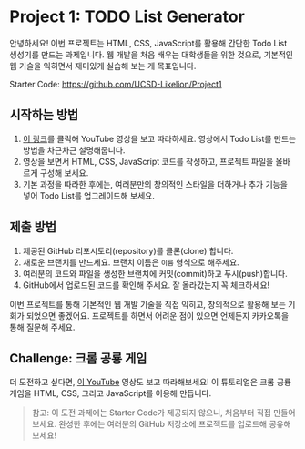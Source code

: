 # Project 1: TODO List Generator

안녕하세요! 이번 프로젝트는 HTML, CSS, JavaScript를 활용해 간단한 Todo List 생성기를 만드는 과제입니다. 웹 개발을 처음 배우는 대학생들을 위한 것으로, 기본적인 웹 기술을 익히면서 재미있게 실습해 보는 게 목표입니다.

Starter Code: https://github.com/UCSD-Likelion/Project1

## 시작하는 방법
1. [이 링크](https://www.youtube.com/watch?v=G0jO8kUrg-I)를 클릭해 YouTube 영상을 보고 따라하세요. 영상에서 Todo List를 만드는 방법을 차근차근 설명해줍니다.
2. 영상을 보면서 HTML, CSS, JavaScript 코드를 작성하고, 프로젝트 파일을 올바르게 구성해 보세요.
3. 기본 과정을 따라한 후에는, 여러분만의 창의적인 스타일을 더하거나 추가 기능을 넣어 Todo List를 업그레이드해 보세요.

## 제출 방법
1. 제공된 GitHub 리포시토리(repository)를 클론(clone) 합니다.
2. 새로운 브랜치를 만드세요. 브랜치 이름은 `이름` 형식으로 해주세요.
3. 여러분의 코드와 파일을 생성한 브랜치에 커밋(commit)하고 푸시(push)합니다.
4. GitHub에서 업로드된 코드를 확인해 주세요. 잘 올라갔는지 꼭 체크하세요!

이번 프로젝트를 통해 기본적인 웹 개발 기술을 직접 익히고, 창의적으로 활용해 보는 기회가 되었으면 좋겠어요. 프로젝트를 하면서 어려운 점이 있으면 언제든지 카카오톡을 통해 질문해 주세요.

## Challenge: 크롬 공룡 게임
더 도전하고 싶다면, [이 YouTube](https://www.youtube.com/watch?v=lgck-txzp9o) 영상도 보고 따라해보세요! 이 튜토리얼은 크롬 공룡 게임을 HTML, CSS, 그리고 JavaScript를 이용해 만듭니다. 

> 참고: 이 도전 과제에는 Starter Code가 제공되지 않으니, 처음부터 직접 만들어 보세요. 완성한 후에는 여러분의 GitHub 저장소에 프로젝트를 업로드해 공유해 보세요!